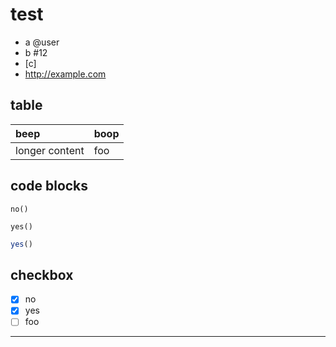 # test

* a @user
* b #12
* [c]
* http://example.com

## table

| beep | boop |
|:-----|:-----|
| longer content | foo|

## code blocks

    no()

```
yes()
```

```js
yes()
```

## checkbox

- [X] no
- [x] yes
- [ ] foo

* * *
